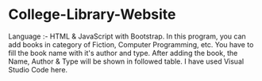 # College-Library-Website
Language :- HTML &amp; JavaScript with Bootstrap. In this program, you can add books in category of Fiction, Computer Programming, etc. You have to fill the book name with it's author and type. After adding the book, the Name, Author &amp; Type will be shown in followed table. I have used Visual Studio Code here.
